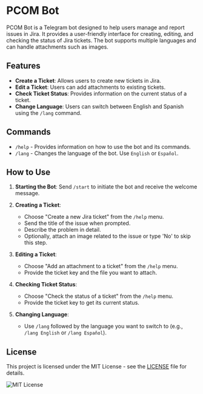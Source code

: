 # PCOM Bot

PCOM Bot is a Telegram bot designed to help users manage and report issues in Jira. 
It provides a user-friendly interface for creating, editing, and checking the status of Jira tickets. 
The bot supports multiple languages and can handle attachments such as images.

## Features

- **Create a Ticket**: Allows users to create new tickets in Jira.
- **Edit a Ticket**: Users can add attachments to existing tickets.
- **Check Ticket Status**: Provides information on the current status of a ticket.
- **Change Language**: Users can switch between English and Spanish using the `/lang` command.

## Commands

- `/help` - Provides information on how to use the bot and its commands.
- `/lang` - Changes the language of the bot. Use `English` or `Español`.

## How to Use

1. **Starting the Bot**: Send `/start` to initiate the bot and receive the welcome message.
   
2. **Creating a Ticket**:
   - Choose "Create a new Jira ticket" from the `/help` menu.
   - Send the title of the issue when prompted.
   - Describe the problem in detail.
   - Optionally, attach an image related to the issue or type 'No' to skip this step.
   
3. **Editing a Ticket**:
   - Choose "Add an attachment to a ticket" from the `/help` menu.
   - Provide the ticket key and the file you want to attach.

4. **Checking Ticket Status**:
   - Choose "Check the status of a ticket" from the `/help` menu.
   - Provide the ticket key to get its current status.

5. **Changing Language**:
   - Use `/lang` followed by the language you want to switch to (e.g., `/lang English` or `/lang Español`).


## License

This project is licensed under the MIT License - see the [LICENSE](LICENSE) file for details.

![MIT License](https://img.shields.io/badge/License-MIT-yellow.svg)
